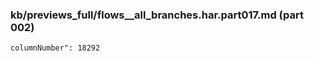 ### kb/previews_full/flows__all_branches.har.part017.md (part 002)

```md
columnNumber": 18292
                         
```

```
